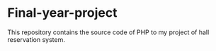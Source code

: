 # Final-year-project
This repository contains the source code of PHP to my project of hall reservation system.

